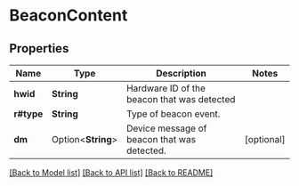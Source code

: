# BeaconContent

## Properties

Name | Type | Description | Notes
------------ | ------------- | ------------- | -------------
**hwid** | **String** | Hardware ID of the beacon that was detected | 
**r#type** | **String** | Type of beacon event. | 
**dm** | Option<**String**> | Device message of beacon that was detected. | [optional]

[[Back to Model list]](../README.md#documentation-for-models) [[Back to API list]](../README.md#documentation-for-api-endpoints) [[Back to README]](../README.md)


